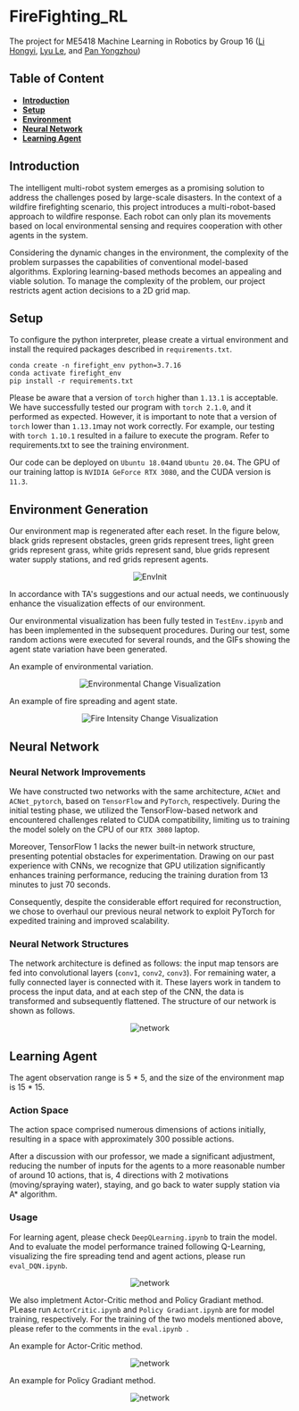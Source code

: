 # FireFighting_RL
The project for ME5418 Machine Learning in Robotics by Group 16 ([Li Hongyi](https://github.com/LuyiLi), [Lyu Le](https://github.com/rulerlock), and [Pan Yongzhou](https://github.com/YongzhouPan))

## Table of Content
* __[Introduction](#introduction)__
* __[Setup](#setup)__
* __[Environment](#environment-generation)__
* __[Neural Network](#neural-network)__
* __[Learning Agent](#learning-agent)__


## Introduction
The intelligent multi-robot system emerges as a promising solution to address the challenges posed by large-scale disasters. In the context of a wildfire firefighting scenario, this project introduces a multi-robot-based approach to wildfire response. Each robot can only plan its movements based on local environmental sensing and requires cooperation with other agents in the system.

Considering the dynamic changes in the environment, the complexity of the problem surpasses the capabilities of conventional model-based algorithms. Exploring learning-based methods becomes an appealing and viable solution. To manage the complexity of the problem, our project restricts agent action decisions to a 2D grid map.

## Setup
To configure the python interpreter, please create a virtual environment and install the required packages described in `requirements.txt`.

```
conda create -n firefight_env python=3.7.16
conda activate firefight_env
pip install -r requirements.txt
```

Please be aware that a version of `torch` higher than `1.13.1` is acceptable. We have successfully tested our program with `torch 2.1.0`, and it performed as expected. However, it is important to note that a version of `torch` lower than `1.13.1`may not work correctly. For example, our testing with `torch 1.10.1` resulted in a failure to execute the program. Refer to requirements.txt to see the training environment.

Our code can be deployed on `Ubuntu 18.04`and `Ubuntu 20.04`. The GPU of our training lattop is `NVIDIA GeForce RTX 3080`, and the CUDA version is `11.3`.

## Environment Generation
Our environment map is regenerated after each reset. In the figure below, black grids represent obstacles, green grids represent trees, light green grids represent grass, white grids represent sand, blue grids represent water supply stations, and red grids represent agents.

<p align="center">
    <img src="figs/Env.png" alt="EnvInit">
</p>

In accordance with TA's suggestions and our actual needs, we continuously enhance the visualization effects of our environment.

Our environmental visualization has been fully tested in `TestEnv.ipynb` and has been implemented in the subsequent procedures. During our test, some random actions were executed for several rounds, and the GIFs showing the agent state variation have been generated.

An example of environmental variation.

<p align="center">
    <img src="figs/environment.gif" alt="Environmental Change Visualization">
</p>

An example of fire spreading and agent state.

<p align="center">
    <img src="figs/fire_agent.gif" alt="Fire Intensity Change Visualization">
</p>


## Neural Network

### Neural Network Improvements
We have constructed two networks with the same architecture, `ACNet` and `ACNet_pytorch`, based on `TensorFlow` and `PyTorch`, respectively. During the initial testing phase, we utilized the TensorFlow-based network and encountered challenges related to CUDA compatibility, limiting us to training the model solely on the CPU of our `RTX 3080` laptop.

Moreover, TensorFlow 1 lacks the newer built-in network structure, presenting potential obstacles for experimentation. Drawing on our past experience with CNNs, we recognize that GPU utilization significantly enhances training performance, reducing the training duration from 13 minutes to just 70 seconds.

Consequently, despite the considerable effort required for reconstruction, we chose to overhaul our previous neural network to exploit PyTorch for expedited training and improved scalability.


### Neural Network Structures
The network architecture is defined as follows: the input map tensors are fed into convolutional layers (`conv1`, `conv2`, `conv3`). For remaining water, a fully connected layer is connected with it. These layers work in tandem to process the input data, and at each step of the CNN, the data is transformed and subsequently flattened. The structure of our network is shown as follows.

<p align="center">
    <img src="figs/Network.png" alt="network">
</p>

## Learning Agent

The agent observation range is 5 * 5, and the size of the environment map is 15 * 15. 

### Action Space
The action space comprised numerous dimensions of actions initially, resulting in a space with approximately 300 possible actions.

After a discussion with our professor, we made a significant adjustment, reducing the number of inputs for the agents to a more reasonable number of around 10 actions, that is, 4 directions with 2 motivations (moving/spraying water), staying, and go back to water supply station via A* algorithm.

### Usage
For learning agent, please check `DeepQLearning.ipynb` to train the model. And to evaluate the model performance trained following Q-Learning, visualizing the fire spreading tend and agent actions, please run `eval_DQN.ipynb`.

<p align="center">
    <img src="figs/fire_agent6.gif" alt="network">
</p>


We also impletment Actor-Critic method and Policy Gradiant method. PLease run `ActorCritic.ipynb` and `Policy Gradiant.ipynb` are for model training, respectively. For the training of the two models mentioned above, please refer to the comments in the `eval.ipynb `.

An example for Actor-Critic method.
<p align="center">
    <img src="figs/fire_agentAC8.gif" alt="network">
</p>


An example for Policy Gradiant method.
<p align="center">
    <img src="figs/fire_agentPG8.gif" alt="network">
</p>

